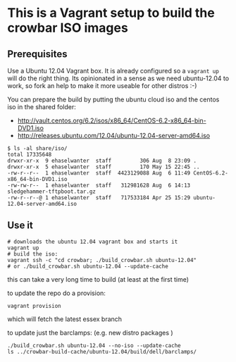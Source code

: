 # This is a Vagrant setup to build the crowbar ISO images #

## Prerequisites ##

Use a Ubuntu 12.04 Vagrant box. It is already configured so a ```vagrant up``` will do the right thing.
Its opinionated in a sense as we need ubuntu-12.04 to work, so fork an help to make it more useable for other distros :-) 

You can prepare the build by putting the ubuntu cloud iso and the centos iso in the shared folder: 

- http://vault.centos.org/6.2/isos/x86_64/CentOS-6.2-x86_64-bin-DVD1.iso 
- http://releases.ubuntu.com/12.04/ubuntu-12.04-server-amd64.iso

```
$ ls -al share/iso/
total 17335648
drwxr-xr-x  9 ehaselwanter  staff         306 Aug  8 23:09 .
drwxr-xr-x  5 ehaselwanter  staff         170 May 15 22:45 ..
-rw-r--r--  1 ehaselwanter  staff  4423129088 Aug  6 11:49 CentOS-6.2-x86_64-bin-DVD1.iso
-rw-rw-r--  1 ehaselwanter  staff   312981628 Aug  6 14:13 sledgehammer-tftpboot.tar.gz
-rw-r--r--@ 1 ehaselwanter  staff   717533184 Apr 25 15:29 ubuntu-12.04-server-amd64.iso
```

## Use it ##

```
# downloads the ubuntu 12.04 vagrant box and starts it
vagrant up
# build the iso: 
vagrant ssh -c "cd crowbar; ./build_crowbar.sh ubuntu-12.04"  
# or ./build_crowbar.sh ubuntu-12.04 --update-cache
```  
this can take a very long time to build (at least at the first time) 

to update the repo do a provision:

```
vagrant provision
```
which will fetch the latest essex branch


to update just the barclamps: (e.g. new distro packages )

```
./build_crowbar.sh ubuntu-12.04 --no-iso --update-cache
ls ../crowbar-build-cache/ubuntu-12.04/build/dell/barclamps/
```

